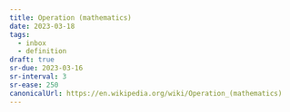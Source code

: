 ```yaml
---
title: Operation (mathematics)
date: 2023-03-18
tags:
  - inbox
  - definition
draft: true
sr-due: 2023-03-16
sr-interval: 3
sr-ease: 250
canonicalUrl: https://en.wikipedia.org/wiki/Operation_(mathematics)
---
```

